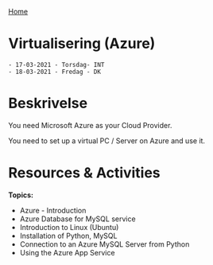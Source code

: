 [Home](modul-4-2.md)
# Virtualisering (Azure)
    - 17-03-2021 - Torsdag- INT
    - 18-03-2021 - Fredag - DK


# Beskrivelse
You need Microsoft Azure as your Cloud Provider.

You need to set up a virtual PC / Server on Azure and use it.

# Resources & Activities

**Topics:**

- Azure - Introduction
- Azure Database for MySQL service
- Introduction to Linux (Ubuntu)
- Installation of Python, MySQL
- Connection to an Azure MySQL Server from Python
- Using the Azure App Service
